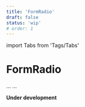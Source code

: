 ```yaml
---
title: 'FormRadio'
draft: false
status: 'wip'
# order: 1
---
```


import Tabs from 'Tags/Tabs'

# FormRadio

<Tabs>
  <Tabs.Content title="Info" selected>
    ...
  </Tabs.Content>
  <Tabs.Content title="Details" disabled>
  ...
  </Tabs.Content>
</Tabs>

**Under development**
